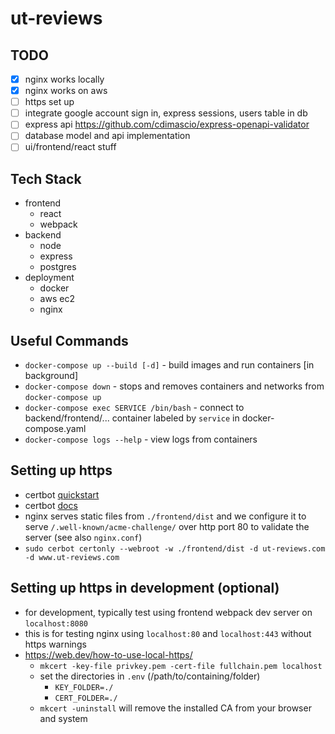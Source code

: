 # ut-reviews
## TODO
- [x] nginx works locally
- [x] nginx works on aws
- [ ] https set up
- [ ] integrate google account sign in, express sessions, users table in db
- [ ] express api https://github.com/cdimascio/express-openapi-validator
- [ ] database model and api implementation
- [ ] ui/frontend/react stuff
## Tech Stack
- frontend
  - react
  - webpack
- backend
  - node
  - express
  - postgres
- deployment
  - docker
  - aws ec2
  - nginx
## Useful Commands
- `docker-compose up --build [-d]` - build images and run containers \[in background\]
- `docker-compose down` - stops and removes containers and networks from `docker-compose up`
- `docker-compose exec SERVICE /bin/bash` - connect to backend/frontend/... container
  labeled by `service` in docker-compose.yaml
- `docker-compose logs --help` - view logs from containers

## Setting up https
- certbot [quickstart](https://certbot.eff.org/lets-encrypt/ubuntufocal-nginx)
- certbot [docs](https://certbot.eff.org/docs/using.html)
- nginx serves static files from `./frontend/dist` and we configure it to serve
  `/.well-known/acme-challenge/` over http port 80 to validate the server (see also `nginx.conf`)
- `sudo cerbot certonly --webroot -w ./frontend/dist -d ut-reviews.com -d www.ut-reviews.com`

## Setting up https in development (optional)
- for development, typically test using frontend webpack dev server on `localhost:8080`
- this is for testing nginx using `localhost:80` and `localhost:443` without https warnings
- https://web.dev/how-to-use-local-https/
  - `mkcert -key-file privkey.pem -cert-file fullchain.pem localhost`
  - set the directories in `.env` (/path/to/containing/folder)
    - `KEY_FOLDER=./`
    - `CERT_FOLDER=./`
  - `mkcert -uninstall` will remove the installed CA from your browser and system
